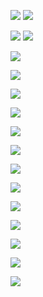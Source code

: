 ![](https://i.imgur.com/vEyXUGg.png)
![](https://i.imgur.com/wTpwFVH.png)


![](https://i.imgur.com/vfqC5Kn.png)
![](https://i.imgur.com/KpCNmn5.jpeg)

![](https://i.imgur.com/2oT0rUX.jpeg)

![](https://i.imgur.com/0M9aSVw.jpeg)

![](https://i.imgur.com/MYyEGN0.jpeg)

![](https://i.imgur.com/mJUHjDj.jpeg)

![](https://i.imgur.com/J6VRla3.png)

![](https://i.imgur.com/4VrKbn9.png)

![](https://i.imgur.com/7Xki5Vb.png)

![](https://i.imgur.com/tF8mElT.png)

![](https://i.imgur.com/VpEuEkZ.png)

![](https://i.imgur.com/xtvquMH.png)

![](https://i.imgur.com/gHq9yub.jpeg)

![](https://i.imgur.com/XwEwZ6w.png)

![](https://i.imgur.com/J4qIQ6N.png)

